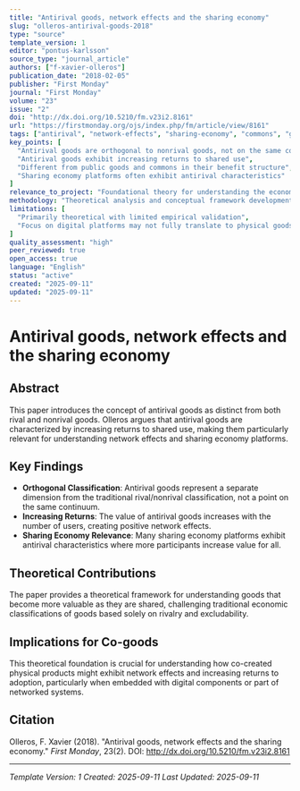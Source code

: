 ```yaml
---
title: "Antirival goods, network effects and the sharing economy"
slug: "olleros-antirival-goods-2018"
type: "source"
template_version: 1
editor: "pontus-karlsson"
source_type: "journal_article"
authors: ["f-xavier-olleros"]
publication_date: "2018-02-05"
publisher: "First Monday"
journal: "First Monday"
volume: "23"
issue: "2"
doi: "http://dx.doi.org/10.5210/fm.v23i2.8161"
url: "https://firstmonday.org/ojs/index.php/fm/article/view/8161"
tags: ["antirival", "network-effects", "sharing-economy", "commons", "goods-theory"]
key_points: [
  "Antirival goods are orthogonal to nonrival goods, not on the same continuum",
  "Antirival goods exhibit increasing returns to shared use",
  "Different from public goods and commons in their benefit structure",
  "Sharing economy platforms often exhibit antirival characteristics"
]
relevance_to_project: "Foundational theory for understanding the economic properties of co-goods and network effects in cooperative production"
methodology: "Theoretical analysis and conceptual framework development"
limitations: [
  "Primarily theoretical with limited empirical validation",
  "Focus on digital platforms may not fully translate to physical goods"
]
quality_assessment: "high"
peer_reviewed: true
open_access: true
language: "English"
status: "active"
created: "2025-09-11"
updated: "2025-09-11"
---
```


# Antirival goods, network effects and the sharing economy

## Abstract
This paper introduces the concept of antirival goods as distinct from both rival and nonrival goods. Olleros argues that antirival goods are characterized by increasing returns to shared use, making them particularly relevant for understanding network effects and sharing economy platforms.

## Key Findings
- **Orthogonal Classification**: Antirival goods represent a separate dimension from the traditional rival/nonrival classification, not a point on the same continuum.
- **Increasing Returns**: The value of antirival goods increases with the number of users, creating positive network effects.
- **Sharing Economy Relevance**: Many sharing economy platforms exhibit antirival characteristics where more participants increase value for all.

## Theoretical Contributions
The paper provides a theoretical framework for understanding goods that become more valuable as they are shared, challenging traditional economic classifications of goods based solely on rivalry and excludability.

## Implications for Co-goods
This theoretical foundation is crucial for understanding how co-created physical products might exhibit network effects and increasing returns to adoption, particularly when embedded with digital components or part of networked systems.

## Citation
Olleros, F. Xavier (2018). "Antirival goods, network effects and the sharing economy." *First Monday*, 23(2). DOI: http://dx.doi.org/10.5210/fm.v23i2.8161

---
*Template Version: 1*
*Created: 2025-09-11*
*Last Updated: 2025-09-11*